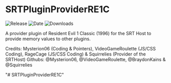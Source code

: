 # SRTPluginProviderRE1C
![Release](https://img.shields.io/github/v/release/SpeedrunTooling/SRTPluginProviderRE1C?label=current%20release&style=for-the-badge)
![Date](https://img.shields.io/github/release-date/SpeedrunTooling/SRTPluginProviderRE1C?style=for-the-badge)
![Downloads](https://img.shields.io/github/downloads/SpeedrunTooling/SRTPluginProviderRE1C/total?color=%23007EC6&style=for-the-badge)

A provider plugin of Resident Evil 1 Classic (1996) for the SRT Host to provide memory values to other plugins.

Credits: Mysterion06 (Coding & Pointers), VideoGameRoulette (JS/CSS Coding), RageCage (JS/CSS Coding) & Squirrelies (Provider of the SRTHost)
Githubs: @Mysterion06, @VideoGameRoulette, @BraydonKains & @Squirrelies

"# SRTPluginProviderRE1C" 
